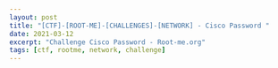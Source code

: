 ```yaml
---
layout: post
title: "[CTF]-[ROOT-ME]-[CHALLENGES]-[NETWORK] - Cisco Password "
date: 2021-03-12
excerpt: "Challenge Cisco Password - Root-me.org"
tags: [ctf, rootme, network, challenge]
---
```

